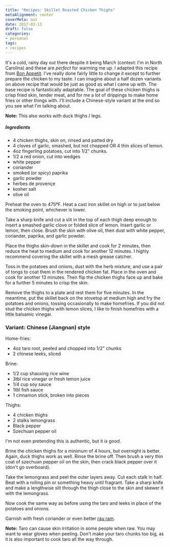 ```yaml
---
title: "Recipes: Skillet Roasted Chicken Thighs"
metaAlignment: center
coverMeta: out
date: 2017-03-13
draft: false
categories:
- personal
tags:
- recipes
---
```


It's a cold, rainy day out there despite it being March (context: I'm in North Carolina) and these are *perfect* for warming me up. I adapted this recipe from [Bon Appetit](http://www.bonappetit.com/recipe/perfect-pan-roasted-chicken-thighs). I've really done fairly little to change it except to further prepare the chicken to my taste. I can imagine about a half dozen variants on above recipe that would be just as good as what I came up with. The base recipe is fantastically adaptable. The goal of these chicken thighs is crisp fried skin, tender meat, and for me a lot of drippings to make home fries or other things with. I'll include a Chinese-style variant at the end so you see what I'm talking about.

**Note:** This also works with duck thighs / legs.

##### Ingredients

*   4 chicken thighs, skin on, rinsed and patted dry
*   4 cloves of garlic, smashed, but not chopped OR 4 thin slices of lemon.
*   4oz fingerling potatoes, cut into 1/2" chunks.
*   1/2 a red onion, cut into wedges
*   white pepper
*   coriander
*   smoked (or spicy) paprika
*   garlic powder
*   herbes de provençe
*   kosher salt
*   olive oil

Preheat the oven to 475ºF. Heat a cast iron skillet on high or to just below the smoking point, whichever is lower.

Take a sharp knife and cut a slit in the top of each thigh deep enough to insert a smashed garlic clove or folded slice of lemon.  Insert garlic or lemon, then close. Brush the skin with olive oil, then dust with white pepper, coriander, paprika, and garlic powder.

Place the thighs skin-down in the skillet and cook for 2 minutes, then reduce the heat to medium and cook for another 12 minutes. I highly recommend covering the skillet with a mesh grease catcher.

Toss in the potatoes and onions, dust with the herb mixture, and use a pair of tongs to coat them in the rendered chicken fat. Place in the oven and cook for another 13 minutes. Then flip the chicken thighs face up and bake for a further 5 minutes to crisp the skin.

Remove the thighs to a plate and rest them for five minutes. In the meantime, put the skillet back on the stovetop at medium high and fry the potatoes and onions, tossing occasionally to make homefries. If you did not stud the chicken thighs with lemon slices, I like to finish homefries with a little balsamic vinegar.

### Variant: Chinese (Jiangnan) style

Home-fries:

*   4oz taro root, peeled and chopped into 1/2" chunks
*   2 chinese leeks, sliced

Brine:

*   1/2 cup shaoxing rice wine
*   3tbl rice vinegar or fresh lemon juice
*   1/4 cup soy sauce
*   1tbl fish sauce
*   1 cinnamon stick, broken into pieces

Thighs:

*   4 chicken thighs
*   2 stalks lemongrass
*   Black pepper
*   Szechuan pepper oil

I'm not even pretending this is authentic, but it *is* good.

Brine the chicken thighs for a minimum of 4 hours, but overnight is better. Again, duck thighs work as well. Rinse the brine off. Then brush a very thin coat of szechuan pepper oil on the skin, then crack black pepper over it (don't go overboard).

Take the lemongrass and peel the outer layers away. Cut each stalk in half. Beat with a rolling pin or something heavy until fragrant. Take a sharp knife and make a lengthwise slit through the thigh close to the skin and skewer it with the lemongrass.

Now cook the same way as before using the taro and leeks in place of the potatoes and onions.

Garnish with fresh coriander or even better [rau ram](http://www.sunset.com/food-wine/kitchen-assistant/cooking-herbs/cooking-herbs_5).

**Note:** Taro can cause skin irritation in some people when raw. You may want to wear gloves when peeling. Don't make your taro chunks too big, as it is also important to cook taro all the way through.
